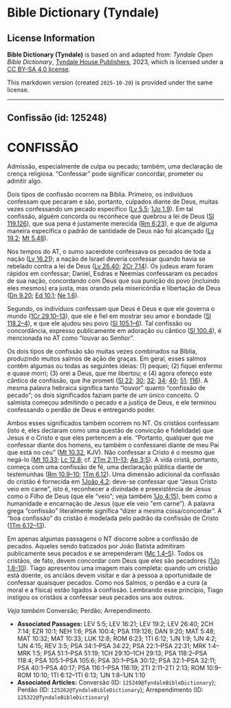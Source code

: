 # Bible Dictionary (Tyndale)

## License Information

**Bible Dictionary (Tyndale)** is based on and adapted from: _Tyndale Open Bible Dictionary_, [Tyndale House Publishers](https://tyndaleopenresources.com/), 2023, which is licensed under a [CC BY-SA 4.0 license](https://creativecommons.org/licenses/by-sa/4.0/legalcode.en).

This markdown version (created `2025-10-20`) is provided under the same license.



--------------------------------

## Confissão (id: 125248)

CONFISSÃO
=========

Admissão, especialmente de culpa ou pecado; também, uma declaração de crença religiosa. “Confessar” pode significar concordar, prometer ou admitir algo.

Dois tipos de confissão ocorrem na Bíblia. Primeiro, os indivíduos confessam que pecaram e são, portanto, culpados diante de Deus, muitas vezes confessando um pecado específico ([Lv 5\.5](https://ref.ly/Lev5:5); [1Jo 1\.9](https://ref.ly/1John1:9)). Em tal confissão, alguém concorda ou reconhece que quebrou a lei de Deus ([Sl 119\.126](https://ref.ly/Ps119:126)), que sua pena é justamente merecida ([Rm 6:23](https://ref.ly/Rom6:23)), e que de alguma maneira específica o padrão de santidade de Deus não foi alcançado ([Lv 19\.2](https://ref.ly/Lev19:2); [Mt 5\.48](https://ref.ly/Matt5:48)).

Nos tempos do AT, o sumo sacerdote confessava os pecados de toda a nação ([Lv 16\.21](https://ref.ly/Lev16:21)); a nação de Israel deveria confessar quando havia se rebelado contra a lei de Deus ([Lv 26\.40](https://ref.ly/Lev26:40); [2Cr 7\.14](https://ref.ly/2Chr7:14)). Os judeus eram foram rápidos em confessar; Daniel, Esdras e Neemias confessaram os pecados de sua nação, concordando com Deus que sua punição do povo (incluindo eles mesmos) era justa, mas orando pela misericórdia e libertação de Deus ([Dn 9\.20](https://ref.ly/Dan9:20); [Ed 10\.1](https://ref.ly/Ezra10:1); [Ne 1\.6](https://ref.ly/Neh1:6)).

Segundo, os indivíduos confessam que Deus é Deus e que ele governa o mundo ([1Cr 29\.10–13](https://ref.ly/1Chr29:10-1Chr29:13)), que ele é fiel em mostrar seu amor e bondade ([Sl 118\.2–4](https://ref.ly/Ps118:2-Ps118:4)), e que ele ajudou seu povo ([Sl 105\.1–6](https://ref.ly/Ps105:1-Ps105:6)). Tal confissão ou concordância, expresso publicamente em adoração ou cântico ([Sl 100\.4](https://ref.ly/Ps100:4)), é mencionada no AT como “louvar ao Senhor”.

Os dois tipos de confissão são muitas vezes combinados na Bíblia, produzindo muitos salmos de ação de graças. Em geral, esses salmos contêm algumas ou todas as seguintes ideias: (1\) pequei; (2\) fiquei enfermo e quase morri; (3\) orei a Deus, que me libertou; e (4\) agora ofereço este cântico de confissão, que lhe prometi ([Sl 22](https://ref.ly/Ps22:1-Ps22:31); [30](https://ref.ly/Ps30:1-Ps30:12); [32](https://ref.ly/Ps32:1-Ps32:11); [34](https://ref.ly/Ps34:1-Ps34:22); [40](https://ref.ly/Ps40:1-Ps40:17); [51](https://ref.ly/Ps51:1-Ps51:19); [116](https://ref.ly/Ps116:1-Ps116:19)). A mesma palavra hebraica significa tanto “louvor” quanto “confissão de pecado”; os dois significados faziam parte de um único conceito. O salmista começou admitindo o pecado e a justiça de Deus, e ele terminou confessando o perdão de Deus e entregando poder.

Ambos esses significados também ocorrem no NT. Os cristãos confessam (isto é, eles declaram como uma questão de convicção e fidelidade) que Jesus é o Cristo e que eles pertencem a ele. “Portanto, qualquer que me confessar diante dos homens, eu também o confessarei diante de meu Pai que está no céu” ([Mt 10\.32](https://ref.ly/Matt10:32), KJV). Não confessar a Cristo é o mesmo que negá\-lo ([Mt 10\.33](https://ref.ly/Matt10:33); [Lc 12\.8](https://ref.ly/Luke12:8); cf. [2Tm 2:11–13](https://ref.ly/2Tim2:11-2Tim2:13); [Ap 3:5](https://ref.ly/Rev3:5)). A vida cristã, portanto, começa com uma confissão de fé, uma declaração pública diante de testemunhas ([Rm 10\.9–10](https://ref.ly/Rom10:9-Rom10:10); [1Tm 6\.12](https://ref.ly/1Tim6:12)). Uma dimensão adicional da confissão do cristão é fornecida em [1João 4\.2](https://ref.ly/1John4:2): deve\-se confessar que “Jesus Cristo veio em carne”, isto é, reconhecer a divindade e preexistência de Jesus como o Filho de Deus (que ele “veio”; veja também [1Jo 4:15](https://ref.ly/1John4:15)), bem como a humanidade e encarnação de Jesus (que ele veio "em carne”). A palavra grega “confissão” literalmente significa “dizer a mesma coisa/concordar”. A “boa confissão” do cristão é modelada pelo padrão da confissão de Cristo ([1Tm 6\.12–13](https://ref.ly/1Tim6:12-1Tim6:13)).

Em apenas algumas passagens o NT discorre sobre a confissão de pecados. Aqueles sendo batizados por João Batista admitiram publicamente seus pecados e se arrependeram ([Mc 1\.4–5](https://ref.ly/Mark1:4-Mark1:5)). Todos os cristãos, de fato, devem concordar com Deus que eles são pecadores ([1Jo 1\.8–10](https://ref.ly/1John1:8-1John1:10)). Tiago apresentou uma imagem mais completa: quando um cristão está doente, os anciãos devem visitar e dar à pessoa a oportunidade de confessar quaisquer pecados. Como nos Salmos, o perdão e a cura (a moral e a física) estão ligados à confissão. Lembrando esse princípio, Tiago instigou os cristãos a confessar seus pecados uns aos outros.

*Veja também* Conversão; Perdão; Arrependimento.

* **Associated Passages:** LEV 5:5; LEV 16:21; LEV 19:2; LEV 26:40; 2CH 7:14; EZR 10:1; NEH 1:6; PSA 100:4; PSA 119:126; DAN 9:20; MAT 5:48; MAT 10:32; MAT 10:33; LUK 12:8; ROM 6:23; 1TI 6:12; 1JN 1:9; 1JN 4:2; 1JN 4:15; REV 3:5; PSA 34:1–PSA 34:22; PSA 22:1–PSA 22:31; MRK 1:4–MRK 1:5; PSA 51:1–PSA 51:19; 1CH 29:10–1CH 29:13; PSA 118:2–PSA 118:4; PSA 105:1–PSA 105:6; PSA 30:1–PSA 30:12; PSA 32:1–PSA 32:11; PSA 40:1–PSA 40:17; PSA 116:1–PSA 116:19; 2TI 2:11–2TI 2:13; ROM 10:9–ROM 10:10; 1TI 6:12–1TI 6:13; 1JN 1:8–1JN 1:10
* **Associated Articles:** Conversão (ID: `125249@TyndaleBibleDictionary`); Perdão (ID: `125262@TyndaleBibleDictionary`); Arrependimento (ID: `125322@TyndaleBibleDictionary`)

